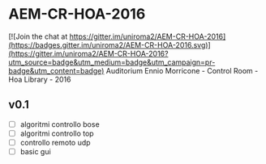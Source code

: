 # AEM-CR-HOA-2016

[![Join the chat at https://gitter.im/uniroma2/AEM-CR-HOA-2016](https://badges.gitter.im/uniroma2/AEM-CR-HOA-2016.svg)](https://gitter.im/uniroma2/AEM-CR-HOA-2016?utm_source=badge&utm_medium=badge&utm_campaign=pr-badge&utm_content=badge)
Auditorium Ennio Morricone - Control Room - Hoa Library - 2016

## v0.1

- [ ] algoritmi controllo bose
- [ ] algoritmi controllo top
- [ ] controllo remoto udp
- [ ] basic gui
